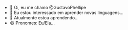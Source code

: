 - 👋 Oi, eu me chamo @GustavoPhellipe
- 👀 Eu estou interessado em aprender novas linguagens...
- 🌱 Atualmente estou aprendendo...
- 😄 Pronomes: Eu/Ela...

<!---
GustavoPhellipe/GustavoPhellipe is a ✨ special ✨ repository because its `README.md` (this file) appears on your GitHub profile.
You can click the Preview link to take a look at your changes.
--->
